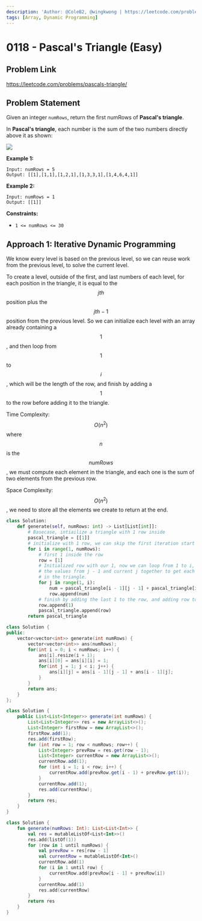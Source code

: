```yaml
---
description: 'Author: @ColeB2, @wingkwong | https://leetcode.com/problems/pascals-triangle/'
tags: [Array, Dynamic Programming]
---
```


# 0118 - Pascal's Triangle (Easy)

## Problem Link

https://leetcode.com/problems/pascals-triangle/

## Problem Statement

Given an integer `numRows`, return the first numRows of **Pascal's triangle**.

In **Pascal's triangle**, each number is the sum of the two numbers directly above it as shown:

![](https://upload.wikimedia.org/wikipedia/commons/0/0d/PascalTriangleAnimated2.gif)

**Example 1:**

```
Input: numRows = 5
Output: [[1],[1,1],[1,2,1],[1,3,3,1],[1,4,6,4,1]]
```

**Example 2:**

```
Input: numRows = 1
Output: [[1]]
```

**Constraints:**

- `1 <= numRows <= 30`

## Approach 1: Iterative Dynamic Programming

We know every level is based on the previous level, so we can reuse work from the previous level, to solve the current level. 

To create a level, outside of the first, and last numbers of each level, for each position in the triangle, it is equal to the $$jth$$ position plus the $$jth - 1$$ position from the previous level. So we can initialize each level with an array already containing a $$1$$, and then loop from $$1$$ to $$i$$, which will be the length of the row, and finish by adding a $$1$$ to the row before adding it to the triangle.

Time Complexity: $$O(n^2)$$ where $$n$$ is the $$numRows$$, we must compute each element in the triangle, and each one is the sum of two elements from the previous row.

Space Complexity: $$O(n^2)$$, we need to store all the elements we create to return at the end.

<Tabs>
<TabItem value="python" label="Python">
<SolutionAuthor name="@ColeB2"/>

```py
class Solution:
    def generate(self, numRows: int) -> List[List[int]]:
        # Basecase, intiailize a triangle with 1 row inside
        pascal_triangle = [[1]]
        # initialize with 1 row, we can skip the first iteration start at 1.
        for i in range(1, numRows):
            # first 1 inside the row
            row = [1]
            # Initialized row with our 1, now we can loop from 1 to i, to add
            # the values from j - 1 and current j together to get each number
            # in the triangle.
            for j in range(1, i):
                num = pascal_triangle[i - 1][j - 1] + pascal_triangle[i - 1][j]
                row.append(num)
            # finish by adding the last 1 to the row, and adding row to the triangle
            row.append(1)
            pascal_triangle.append(row)
        return pascal_triangle
```

</TabItem>


<TabItem value="cpp" label="C++">
<SolutionAuthor name="@wingkwong"/>

```cpp
class Solution {
public:
    vector<vector<int>> generate(int numRows) {
        vector<vector<int>> ans(numRows);
        for(int i = 0; i < numRows; i++) {
            ans[i].resize(i + 1);
            ans[i][0] = ans[i][i] = 1;
            for(int j = 1; j < i; j++) {
                ans[i][j] = ans[i - 1][j - 1] + ans[i - 1][j];
            }
        }
        return ans;
    }
};
```

</TabItem>


<TabItem value="java" label="Java">
<SolutionAuthor name="@wingkwong"/>

```java
class Solution {
    public List<List<Integer>> generate(int numRows) {
        List<List<Integer>> res = new ArrayList<>();
        List<Integer> firstRow = new ArrayList<>();
        firstRow.add(1);
        res.add(firstRow);
        for (int row = 1; row < numRows; row++) {
            List<Integer> prevRow = res.get(row - 1);
            List<Integer> currentRow = new ArrayList<>();
            currentRow.add(1);
            for (int i = 1; i < row; i++) {
                currentRow.add(prevRow.get(i - 1) + prevRow.get(i));
            }
            currentRow.add(1);
            res.add(currentRow);
        }
        return res;
    }
}
```

</TabItem>


<TabItem value="kotlin" label="Kotlin">
<SolutionAuthor name="@wingkwong"/>

```kt
class Solution {
    fun generate(numRows: Int): List<List<Int>> {
        val res = mutableListOf<List<Int>>()
        res.add(listOf(1))
        for (row in 1 until numRows) {
            val prevRow = res[row - 1]
            val currentRow = mutableListOf<Int>()
            currentRow.add(1)
            for (i in 1 until row) {
                currentRow.add(prevRow[i - 1] + prevRow[i])
            }
            currentRow.add(1)
            res.add(currentRow)
        }
        return res
    }
}
```

</TabItem>

</Tabs>